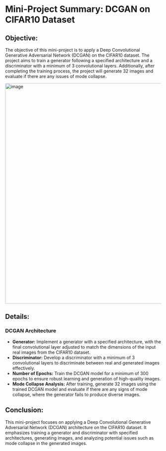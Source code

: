 
# Mini-Project Summary: DCGAN on CIFAR10 Dataset

## Objective:
The objective of this mini-project is to apply a Deep Convolutional Generative Adversarial Network (DCGAN) on the CIFAR10 dataset. The project aims to train a generator following a specified architecture and a discriminator with a minimum of 3 convolutional layers. Additionally, after completing the training process, the project will generate 32 images and evaluate if there are any issues of mode collapse.

<img width="710" alt="image" src="https://github.com/Anitha-Balachandran/DCGAN-CIFAR10-Image-Generation/assets/143915040/4e2e3189-7f14-4dc6-ba5e-b6e9f7a13e83">

## Details:

### DCGAN Architecture
- **Generator:** Implement a generator with a specified architecture, with the final convolutional layer adjusted to match the dimensions of the input real images from the CIFAR10 dataset.
- **Discriminator:** Develop a discriminator with a minimum of 3 convolutional layers to discriminate between real and generated images effectively.
- **Number of Epochs:** Train the DCGAN model for a minimum of 300 epochs to ensure robust learning and generation of high-quality images.
- **Mode Collapse Analysis:** After training, generate 32 images using the trained DCGAN model and evaluate if there are any signs of mode collapse, where the generator fails to produce diverse images.

## Conclusion:
This mini-project focuses on applying a Deep Convolutional Generative Adversarial Network (DCGAN) architecture on the CIFAR10 dataset. It emphasizes training a generator and discriminator with specified architectures, generating images, and analyzing potential issues such as mode collapse in the generated images.
